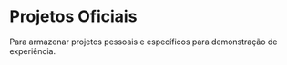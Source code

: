 # Projetos Oficiais
Para armazenar projetos pessoais e específicos para demonstração de experiência.
